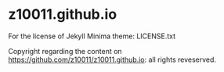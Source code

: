 # z10011.github.io

For the license of Jekyll Minima theme: LICENSE.txt

Copyright regarding the content on https://github.com/z10011/z10011.github.io: all rights reveserved.
